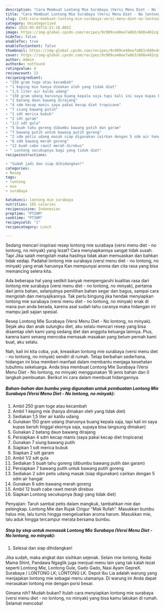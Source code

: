 ```yaml
---
description: "Cara Membuat Lontong Mie Surabaya (Versi Menu Diet - No lontong, no minyak) yang Bikin Ngiler, Buat Buka Puasa Enak"
title: "Cara Membuat Lontong Mie Surabaya (Versi Menu Diet - No lontong, no minyak) yang Bikin Ngiler, Buat Buka Puasa Enak"
slug: 2143-cara-membuat-lontong-mie-surabaya-versi-menu-diet-no-lontong-no-minyak-yang-bikin-ngiler-buat-buka-puasa-enak
category: Uncategorized
date: 2022-05-04T15:51:18.805Z
image: https://img-global.cpcdn.com/recipes/9c909ce40ee7a063/680x482cq70/lontong-mie-surabaya-versi-menu-diet-no-lontong-no-minyak-foto-resep-utama.jpg
hideToc: false
enableToc: true
enableTocContent: false
thumbnail: https://img-global.cpcdn.com/recipes/9c909ce40ee7a063/680x482cq70/lontong-mie-surabaya-versi-menu-diet-no-lontong-no-minyak-foto-resep-utama.jpg
cover: https://img-global.cpcdn.com/recipes/9c909ce40ee7a063/680x482cq70/lontong-mie-surabaya-versi-menu-diet-no-lontong-no-minyak-foto-resep-utama.jpg
author: Admin
authorAv: notfound
ratingvalue: 4
reviewcount: 22
recipeingredient:
- "250 gram toge atau kecambah"
- "1 keping mie hanya dimakan oleh yang tidak diet"
- "1,5 liter air kaldu udang"
- "150 gram udang harusnya buang kepala saja tapi kali ini saya kupas bersih tinggal ekornya saja supaya bisa langsung dimakan"
- "2 batang daun bawang dirajang"
- "4 sdm kecap manis saya pakai kecap diet tropicana"
- "7 siung bawang putih"
- "1 sdt merica bubuk"
- "2 sdt garam"
- "1/2 sdt gula"
- "5 buah tahu goreng dibumbu bawang putih dan garam"
- "7 bawang putih untuk bawang putih goreng"
- "2 sdm petis udang masak siap digunakan cairkan dengan 5 sdm air hangat"
- "6 sdm bawang merah goreng"
- "12 buah cabe rawit merah direbus"
- " Lontong secukupnya bagi yang tidak diet"
recipeinstructions:

- "Sudah jadi dan siap dihidangkan!"
categories:
- Resep
tags:
- lontong
- mie
- surabaya

katakunci: lontong mie surabaya 
nutrition: 165 calories
recipecuisine: Indonesian
preptime: "PT20M"
cooktime: "PT38M"
recipeyield: "1"
recipecategory: Lunch

---
```



Sedang mencari inspirasi resep lontong mie surabaya (versi menu diet - no lontong, no minyak) yang lezat? Cara menyiapkannya sangat tidak susah. Tapi Jika salah mengolah maka hasilnya tidak akan memuaskan dan bahkan tidak sedap. Padahal lontong mie surabaya (versi menu diet - no lontong, no minyak) yang enak harusnya Kan mempunyai aroma dan cita rasa yang bisa memancing selera kita.


Ada beberapa hal yang sedikit banyak mempengaruhi kualitas rasa dari lontong mie surabaya (versi menu diet - no lontong, no minyak), pertama dari jenis bahan, selanjutnya pemilihan bahan segar dan bagus, sampai cara mengolah dan menyajikannya. Tak perlu bingung jika hendak menyiapkan lontong mie surabaya (versi menu diet - no lontong, no minyak) enak di mana pun anda berada, karena asal sudah tahu caranya maka hidangan ini mampu jadi sajian spesial.

Resep Lontong Mie Surabaya (Versi Menu Diet - No lontong, no minyak). Sejak aku dan anak sulungku diet, aku selalu mencari resep yang bisa disamtap oleh kami yang sedang diet dan anggota keluarga lainnya. Plus, karena kami senang mencoba memasak masakan yang belum pernah kami buat, aku selalu.


Nah, kali ini kita coba, yuk, kreasikan lontong mie surabaya (versi menu diet - no lontong, no minyak) sendiri di rumah. Tetap berbahan sederhana, hidangan ini bisa memberi manfaat dalam membantu menjaga kesehatan tubuhmu sekeluarga. Anda bisa membuat Lontong Mie Surabaya (Versi Menu Diet - No lontong, no minyak) menggunakan 16 jenis bahan dan 0 langkah pembuatan. Berikut ini cara dalam membuat hidangannya.

<!--inarticleads1-->

##### Bahan-bahan dan bumbu yang digunakan untuk pembuatan Lontong Mie Surabaya (Versi Menu Diet - No lontong, no minyak):

1. Ambil 250 gram toge atau kecambah
1. Ambil 1 keping mie (hanya dimakan oleh yang tidak diet)
1. Sediakan 1,5 liter air kaldu udang
1. Gunakan 150 gram udang (harusnya buang kepala saja, tapi kali ini saya kupas bersih tinggal ekornya saja, supaya bisa langsung dimakan)
1. Gunakan 2 batang daun bawang dirajang
1. Persiapkan 4 sdm kecap manis (saya pakai kecap diet tropicana)
1. Gunakan 7 siung bawang putih
1. Siapkan 1 sdt merica bubuk
1. Siapkan 2 sdt garam
1. Ambil 1/2 sdt gula
1. Sediakan 5 buah tahu goreng (dibumbu bawang putih dan garam)
1. Persiapkan 7 bawang putih untuk bawang putih goreng
1. Sediakan 2 sdm petis udang masak (siap digunakan) cairkan dengan 5 sdm air hangat
1. Gunakan 6 sdm bawang merah goreng
1. Ambil 12 buah cabe rawit merah direbus
1. Siapkan  Lontong secukupnya (bagi yang tidak diet)


Penyajian: Taruh sambal petis dalam mangkuk, tambahkan mie dan pelengkap. Lontong Mie dan Rujak Cingur &#34;Mak Rufah&#34;. Masukkan bumbu halus mie, lalu tumis hingga mengeluarkan aroma harum. Masukkan mie, lalu aduk hingga tercampur merata bersama bumbu. 

<!--inarticleads2-->

##### Step by step untuk memasak Lontong Mie Surabaya (Versi Menu Diet - No lontong, no minyak):


1. Selesai dan siap dihidangkan!

Jika sudah, maka angkat dan sisihkan sejenak. Selain mie lontong, Kedai Mama Shint, Pandawa Ngaglik juga menjual menu lain yang tak kalah lezat seperti Lontong Mie, Lontong Gule, Gado Gado, Nasi Ayam GepreX. Surabaya / LONTONG LK; LONTONG LK. Depot Ibu Lia adalah warung yang menjajakan lontong mie sebagai menu utamanya. Di warung ini Anda dapat merasakan lontong mie dengan porsi besar. 

Gimana nih? Mudah bukan? Itulah cara menyiapkan lontong mie surabaya (versi menu diet - no lontong, no minyak) yang bisa kamu lakukan di rumah. Selamat mencoba!
